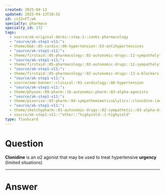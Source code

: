 ```yaml
---
created: 2025-04-13
updated: 2025-04-13T10:52
id: cs31=FT;wk
specialty: pharmaco
specialty_id: 172
tags:
  - source/ak-original-decks::step-1::zanki-pharmacology
  - "source/ak-step1-v11:": 
  - theme/b&b::05-cardio::08-hypertension::03-antihypertensives
  - "source/ak-step1-v11:": 
  - theme/firstaid::05-pharmacology::02-autonomic-drugs::12-sympatholytics-(a2-agonists)
  - "source/ak-step1-v11:": 
  - theme/firstaid::05-pharmacology::02-autonomic-drugs::12-sympatholytics-(a2-agonists)::a2-agonists::clonidine
  - "source/ak-step1-v11:": 
  - theme/firstaid::05-pharmacology::02-autonomic-drugs::13-a-blockers
  - "source/ak-step1-v11:": 
  - source/ome-banner::clinical::01-cardiology::08-hypertension
  - "source/ak-step1-v11:": 
  - theme/physeo::09-pharm::16-autonomic-pharm::03-alpha-agonists
  - "source/ak-step1-v11:": 
  - theme/pixorize::03-pharm::04-sympathomimetics&lytics::clonidine-(and-guanfacine)
  - "source/ak-step1-v11:": 
  - theme/sketchypharm::01-autonomic-drugs::02-sympathetic::03-alpha-drugs
  - source/ak-step1-v11::^other::^highyield::1-highyield"
type: flashcard
---
```


# Question
**Clonidine** is an α2 agonist that may be used to treat hypertensive **urgency** (limited situations)

---

# Answer
